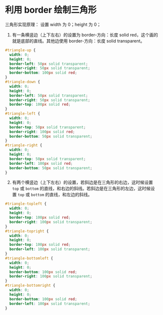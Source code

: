 # 利用 border 绘制三角形

三角形实现原理： 设置 width 为 0；height 为 0；

1. 有一条横竖边（上下左右）的设置为 border-方向：长度 solid red，这个画的就是底部的直线。其他边使用 border-方向：长度 solid transparent。

```css
#triangle-up {
  width: 0;
  height: 0;
  border-left: 50px solid transparent;
  border-right: 50px solid transparent;
  border-bottom: 100px solid red;
}
#triangle-down {
  width: 0;
  height: 0;
  border-left: 50px solid transparent;
  border-right: 50px solid transparent;
  border-top: 100px solid red;
}
#triangle-left {
  width: 0;
  height: 0;
  border-top: 50px solid transparent;
  border-right: 100px solid red;
  border-bottom: 50px solid transparent;
}
#triangle-right {
  width: 0;
  height: 0;
  border-top: 50px solid transparent;
  border-left: 100px solid red;
  border-bottom: 50px solid transparent;
}
```

2. 有两个横竖边（上下左右）的设置，若斜边是在三角形的右边，这时候设置 `top` 或 `bottom` 的直线，和右边的斜线。若斜边是在三角形的左边，这时候设置 `top` 或 `bottom` 的直线，和左边的斜线。

```css
#triangle-topleft {
  width: 0;
  height: 0;
  border-top: 100px solid red;
  border-right: 100px solid transparent;
}
#triangle-topright {
  width: 0;
  height: 0;
  border-top: 100px solid red;
  border-left: 100px solid transparent;
}
#triangle-bottomleft {
  width: 0;
  height: 0;
  border-bottom: 100px solid red;
  border-right: 100px solid transparent;
}
#triangle-bottomright {
  width: 0;
  height: 0;
  border-bottom: 100px solid red;
  border-left: 100px solid transparent;
}
```

